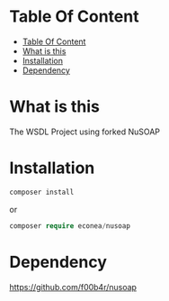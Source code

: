 # Table Of Content
- [Table Of Content](#table-of-content)
- [What is this](#what-is-this)
- [Installation](#installation)
- [Dependency](#dependency)


# What is this

The WSDL Project using forked NuSOAP

# Installation
```php
composer install
```
or
```php
composer require econea/nusoap
```

# Dependency

https://github.com/f00b4r/nusoap